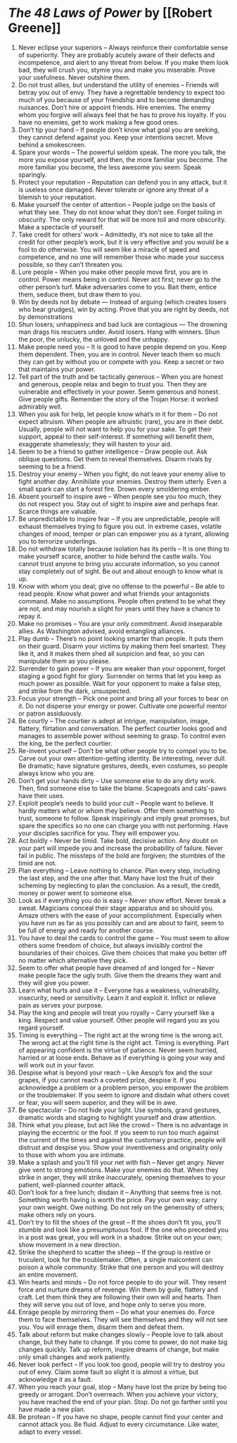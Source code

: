 
# *The 48 Laws of Power* by [[Robert Greene]]

1. Never eclipse your superiors – Always reinforce their comfortable sense of superiority. They are probably acutely aware of their defects and incompetence, and alert to any threat from below. If you make them look bad, they will crush you, stymie you and make you miserable. Prove your usefulness. Never outshine them.
2. Do not trust allies, but understand the utility of enemies – Friends will betray you out of envy. They have a regrettable tendency to expect too much of you because of your friendship and to become demanding nuisances. Don’t hire or appoint friends. Hire enemies. The enemy whom you forgive will always feel that he has to prove his loyalty. If you have no enemies, get to work making a few good ones.
3. Don’t tip your hand – If people don’t know what goal you are seeking, they cannot defend against you. Keep your intentions secret. Move behind a smokescreen.
4. Spare your words – The powerful seldom speak. The more you talk, the more you expose yourself, and then, the more familiar you become. The more familiar you become, the less awesome you seem. Speak sparingly.
5. Protect your reputation – Reputation can defend you in any attack, but it is useless once damaged. Never tolerate or ignore any threat of a blemish to your reputation.
6. Make yourself the center of attention – People judge on the basis of what they see. They do not know what they don’t see. Forget toiling in obscurity. The only reward for that will be more toil and more obscurity. Make a spectacle of yourself.
7. Take credit for others’ work – Admittedly, it’s not nice to take all the credit for other people’s work, but it is very effective and you would be a fool to do otherwise. You will seem like a miracle of speed and competence, and no one will remember those who made your success possible, so they can’t threaten you.
8. Lure people – When you make other people move first, you are in control. Power means being in control. Never act first; never go to the other person’s turf. Make adversaries come to you. Bait them, entice them, seduce them, but draw them to you.
9. Win by deeds not by debate — Instead of arguing (which creates losers who bear grudges), win by acting. Prove that you are right by deeds, not by demonstrations
10. Shun losers; unhappiness and bad luck are contagious — The drowning man drags his rescuers under. Avoid losers. Hang with winners. Shun the poor, the unlucky, the unloved and the unhappy.
11. Make people need you – It is good to have people depend on you. Keep them dependent. Then, you are in control. Never teach them so much they can get by without you or compete with you. Keep a secret or two that maintains your power.
12. Tell part of the truth and be tactically generous – When you are honest and generous, people relax and begin to trust you. Then they are vulnerable and effectively in your power. Seem generous and honest. Give people gifts. Remember the story of the Trojan Horse: it worked admirably well.
13. When you ask for help, let people know what’s in it for them – Do not expect altruism. When people are altruistic (rare), you are in their debt. Usually, people will not want to help you for your sake. To get their support, appeal to their self-interest. If something will benefit them, exaggerate shamelessly; they will hasten to your aid.
14. Seem to be a friend to gather intelligence – Draw people out. Ask oblique questions. Get them to reveal themselves. Disarm rivals by seeming to be a friend.
15. Destroy your enemy – When you fight, do not leave your enemy alive to fight another day. Annihilate your enemies. Destroy them utterly. Even a small spark can start a forest fire. Drown every smoldering ember.
16. Absent yourself to inspire awe – When people see you too much, they do not respect you. Stay out of sight to inspire awe and perhaps fear. Scarce things are valuable.
17. Be unpredictable to inspire fear – If you are unpredictable, people will exhaust themselves trying to figure you out. In extreme cases, volatile changes of mood, temper or plan can empower you as a tyrant, allowing you to terrorize underlings.
18. Do not withdraw totally because isolation has its perils – It is one thing to make yourself scarce, another to hide behind the castle walls. You cannot trust anyone to bring you accurate information, so you cannot stay completely out of sight. Be out and about enough to know what is up.
19. Know with whom you deal; give no offense to the powerful – Be able to read people. Know what power and what friends your antagonists command. Make no assumptions. People often pretend to be what they are not, and may nourish a slight for years until they have a chance to repay it.
20. Make no promises – You are your only commitment. Avoid inseparable allies. As Washington advised, avoid entangling alliances.
21. Play dumb – There’s no point looking smarter than people. It puts them on their guard. Disarm your victims by making them feel smartest. They like it, and it makes them shed all suspicion and fear, so you can manipulate them as you please.
22. Surrender to gain power – If you are weaker than your opponent, forget staging a good fight for glory. Surrender on terms that let you keep as much power as possible. Wait for your opponent to make a false step, and strike from the dark, unsuspected.
23. Focus your strength – Pick one point and bring all your forces to bear on it. Do not disperse your energy or power. Cultivate one powerful mentor or patron assiduously.
24. Be courtly – The courtier is adept at intrigue, manipulation, image, flattery, flirtation and conversation. The perfect courtier looks good and manages to assemble power without seeming to grasp. To control even the king, be the perfect courtier.
25. Re-invent yourself – Don’t be what other people try to compel you to be. Carve out your own attention-getting identity. Be interesting, never dull. Be dramatic; have signature gestures, deeds, even costumes, so people always know who you are.
26. Don’t get your hands dirty – Use someone else to do any dirty work. Then, find someone else to take the blame. Scapegoats and cats’-paws have their uses.
27. Exploit people’s needs to build your cult – People want to believe. It hardly matters what or whom they believe. Offer them something to trust, someone to follow. Speak inspiringly and imply great promises, but spare the specifics so no one can charge you with not performing. Have your disciples sacrifice for you. They will empower you.
28. Act boldly – Never be timid. Take bold, decisive action. Any doubt on your part will impede you and increase the probability of failure. Never fail in public. The missteps of the bold are forgiven; the stumbles of the timid are not.
29. Plan everything – Leave nothing to chance. Plan every step, including the last step, and the one after that. Many have lost the fruit of their scheming by neglecting to plan the conclusion. As a result, the credit, money or power went to someone else.
30. Look as if everything you do is easy – Never show effort. Never break a sweat. Magicians conceal their stage apparatus and so should you. Amaze others with the ease of your accomplishment. Especially when you have run as far as you possibly can and are about to faint, seem to be full of energy and ready for another course.
31. You have to deal the cards to control the game – You must seem to allow others some freedom of choice, but always invisibly control the boundaries of their choices. Give them choices that make you better off no matter which alternative they pick.
32. Seem to offer what people have dreamed of and longed for – Never make people face the ugly truth. Give them the dreams they want and they will give you power.
33. Learn what hurts and use it – Everyone has a weakness, vulnerability, insecurity, need or sensitivity. Learn it and exploit it. Inflict or relieve pain as serves your purpose.
34. Play the king and people will treat you royally – Carry yourself like a king. Respect and value yourself. Other people will regard you as you regard yourself.
35. Timing is everything – The right act at the wrong time is the wrong act. The wrong act at the right time is the right act. Timing is everything. Part of appearing confident is the virtue of patience. Never seem hurried, harried or at loose ends. Behave as if everything is going your way and will work out in your favor.
36. Despise what is beyond your reach – Like Aesop’s fox and the sour grapes, if you cannot reach a coveted prize, despise it. If you acknowledge a problem or a problem person, you empower the problem or the troublemaker. If you seem to ignore and disdain what others covet or fear, you will seem superior, and they will be in awe.
37. Be spectacular – Do not hide your light. Use symbols, grand gestures, dramatic words and staging to highlight yourself and draw attention.
38. Think what you please, but act like the crowd – There is no advantage in playing the eccentric or the fool. If you seem to run too much against the current of the times and against the customary practice, people will distrust and despise you. Show your inventiveness and originality only to those with whom you are intimate.
39. Make a splash and you’ll fill your net with fish – Never get angry. Never give vent to strong emotions. Make your enemies do that. When they strike in anger, they will strike inaccurately, opening themselves to your patient, well-planned counter attack.
40. Don’t look for a free lunch; disdain it – Anything that seems free is not. Something worth having is worth the price. Pay your own way; carry your own weight. Owe nothing. Do not rely on the generosity of others; make others rely on yours.
41. Don’t try to fill the shoes of the great – If the shoes don’t fit you, you’ll stumble and look like a presumptuous fool. If the one who preceded you in a post was great, you will work in a shadow. Strike out on your own; show movement in a new direction.
42. Strike the shepherd to scatter the sheep – If the group is restive or truculent, look for the troublemaker. Often, a single malcontent can poison a whole community. Strike that one person and you will destroy an entire movement.
43. Win hearts and minds – Do not force people to do your will. They resent force and nurture dreams of revenge. Win them by guile, flattery and craft. Let them think they are following their own will and hearts. Then they will serve you out of love, and hope only to serve you more.
44. Enrage people by mirroring them – Do what your enemies do. Force them to face themselves. They will see themselves and they will not see you. You will enrage them, disarm them and defeat them.
45. Talk about reform but make changes slowly – People love to talk about change, but they hate to change. If you come to power, do not make big changes quickly. Talk up reform, inspire dreams of change, but make only small changes and work patiently.
46. Never look perfect – If you look too good, people will try to destroy you out of envy. Claim some fault so slight it is almost a virtue, but acknowledge it as a fault.
47. When you reach your goal, stop – Many have lost the prize by being too greedy or arrogant. Don’t overreach. When you achieve your victory, you have reached the end of your plan. Stop. Do not go farther until you have made a new plan.
48. Be protean – If you have no shape, people cannot find your center and cannot attack you. Be fluid. Adjust to every circumstance. Like water, adapt to every vessel.

